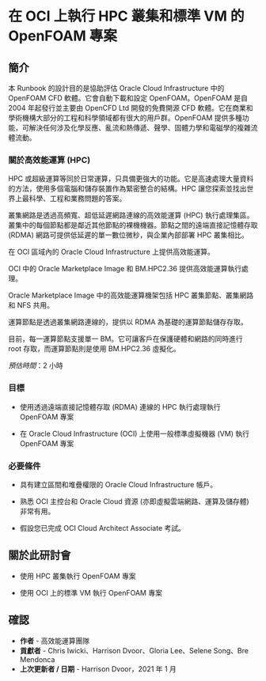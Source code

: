 # 在 OCI 上執行 HPC 叢集和標準 VM 的 OpenFOAM 專案

## 簡介

本 Runbook 的設計目的是協助評估 Oracle Cloud Infrastructure 中的 OpenFOAM CFD 軟體。它會自動下載和設定 OpenFOAM。OpenFOAM 是自 2004 年起發行並主要由 OpenCFD Ltd 開發的免費開源 CFD 軟體。它在商業和學術機構大部分的工程和科學領域都有很大的用戶群。OpenFOAM 提供多種功能，可解決任何涉及化學反應、亂流和熱傳遞、聲學、固體力學和電磁學的複雜流體流動。

### 關於高效能運算 (HPC)

HPC 或超級運算等同於日常運算，只具備更強大的功能。它是高速處理大量資料的方法，使用多個電腦和儲存裝置作為緊密整合的結構。HPC 讓您探索並找出世界上最科學、工程和業務問題的答案。

叢集網路是透過高頻寬、超低延遲網路連線的高效能運算 (HPC) 執行處理集區。叢集中的每個節點都是鄰近其他節點的裸機機器。節點之間的遠端直接記憶體存取 (RDMA) 網路可提供低延遲的單一數位微秒，與企業內部部署 HPC 叢集相比。

在 OCI 區域內的 Oracle Cloud Infrastructure 上提供高效能運算。

OCI 中的 Oracle Marketplace Image 和 BM.HPC2.36 提供高效能運算執行處理。

Oracle Marketplace Image 中的高效能運算機架包括 HPC 叢集節點、叢集網路和 NFS 共用。

運算節點是透過叢集網路連線的，提供以 RDMA 為基礎的運算節點儲存存取。

目前，每一運算節點支援單一 BM。它可讓客戶在保護硬體和網路的同時進行 root 存取，而運算節點則是使用 BM.HPC2.36 虛擬化。

_預估時間_：2 小時

### 目標

*   使用透過遠端直接記憶體存取 (RDMA) 連線的 HPC 執行處理執行 OpenFOAM 專案
    
*   在 Oracle Cloud Infrastructure (OCI) 上使用一般標準虛擬機器 (VM) 執行 OpenFOAM 專案
    

### 必要條件

*   具有建立區間和堆疊權限的 Oracle Cloud Infrastructure 帳戶。
    
*   熟悉 OCI 主控台和 Oracle Cloud 資源 (亦即虛擬雲端網路、運算及儲存體) 非常有用。
    
*   假設您已完成 OCI Cloud Architect Associate 考試。
    

## 關於此研討會

*   使用 HPC 叢集執行 OpenFOAM 專案
    
*   使用 OCI 上的標準 VM 執行 OpenFOAM 專案
    

## 確認

*   **作者** - 高效能運算團隊
*   **貢獻者** - Chris Iwicki、Harrison Dvoor、Gloria Lee、Selene Song、Bre Mendonca
*   **上次更新者 / 日期** - Harrison Dvoor，2021 年 1 月